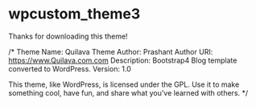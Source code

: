 # wpcustom_theme3

Thanks for downloading this theme!

/* Theme Name: Quilava Theme 
Author: Prashant 
Author URI: https://www.Quilava.com.com 
Description: Bootstrap4 Blog template converted to WordPress.
Version: 1.0 

This theme, like WordPress, is licensed under the GPL.
Use it to make something cool, have fun, and share what you've learned with others.
*/

